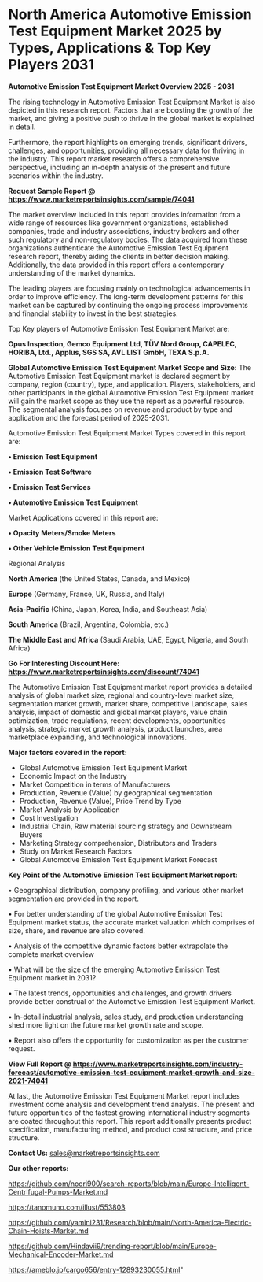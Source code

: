 # North America Automotive Emission Test Equipment Market 2025 by Types, Applications & Top Key Players 2031

<Strong> Automotive Emission Test Equipment Market Overview 2025 - 2031</strong>

The rising technology in Automotive Emission Test Equipment Market is also depicted in this research report. Factors that are boosting the growth of the market, and giving a positive push to thrive in the global market is explained in detail.

Furthermore, the report highlights on emerging trends, significant drivers, challenges, and opportunities, providing all necessary data for thriving in the industry. This report market research offers a comprehensive perspective, including an in-depth analysis of the present and future scenarios within the industry.

<strong>Request Sample Report @ <a href=https://www.marketreportsinsights.com/sample/74041>https://www.marketreportsinsights.com/sample/74041</a></strong>

The market overview included in this report provides information from a wide range of resources like government organizations, established companies, trade and industry associations, industry brokers and other such regulatory and non-regulatory bodies. The data acquired from these organizations authenticate the Automotive Emission Test Equipment research report, thereby aiding the clients in better decision making. Additionally, the data provided in this report offers a contemporary understanding of the market dynamics.

The leading players are focusing mainly on technological advancements in order to improve efficiency. The long-term development patterns for this market can be captured by continuing the ongoing process improvements and financial stability to invest in the best strategies.

Top Key players of Automotive Emission Test Equipment Market are:

<strong>Opus Inspection, Gemco Equipment Ltd, TÜV Nord Group, CAPELEC, HORIBA, Ltd., Applus, SGS SA, AVL LIST GmbH, TEXA S.p.A.</strong>

<strong><b>Global Automotive Emission Test Equipment Market Scope and Size:</b></strong>
The Automotive Emission Test Equipment market is declared segment by company, region (country), type, and application. Players, stakeholders, and other participants in the global Automotive Emission Test Equipment market will gain the market scope as they use the report as a powerful resource. The segmental analysis focuses on revenue and product by type and application and the forecast period of 2025-2031.

Automotive Emission Test Equipment Market Types covered in this report are:

<strong>• Emission Test Equipment

• Emission Test Software

• Emission Test Services

• Automotive Emission Test Equipment</strong>

Market Applications covered in this report are:

<strong>• Opacity Meters/Smoke Meters

• Other Vehicle Emission Test Equipment</strong> 

Regional Analysis

<strong>North America</strong> (the United States, Canada, and Mexico)

<strong>Europe</strong> (Germany, France, UK, Russia, and Italy)

<strong>Asia-Pacific</strong> (China, Japan, Korea, India, and Southeast Asia)

<strong>South America</strong> (Brazil, Argentina, Colombia, etc.)

<strong>The Middle East and Africa</strong> (Saudi Arabia, UAE, Egypt, Nigeria, and South Africa)

<strong>Go For Interesting Discount Here: <a href=https://www.marketreportsinsights.com/discount/74041>https://www.marketreportsinsights.com/discount/74041</a></strong>

The Automotive Emission Test Equipment market report provides a detailed analysis of global market size, regional and country-level market size, segmentation market growth, market share, competitive Landscape, sales analysis, impact of domestic and global market players, value chain optimization, trade regulations, recent developments, opportunities analysis, strategic market growth analysis, product launches, area marketplace expanding, and technological innovations.

<strong><b>Major factors covered in the report:</b></strong>
<ul>
  <li>Global Automotive Emission Test Equipment Market </li>
  <li>Economic Impact on the Industry</li>
  <li>Market Competition in terms of Manufacturers</li>
  <li>Production, Revenue (Value) by geographical segmentation</li>
  <li>Production, Revenue (Value), Price Trend by Type</li>
  <li>Market Analysis by Application</li>
  <li>Cost Investigation</li>
  <li>Industrial Chain, Raw material sourcing strategy and Downstream Buyers</li>
  <li>Marketing Strategy comprehension, Distributors and Traders</li>
  <li>Study on Market Research Factors</li>
  <li>Global Automotive Emission Test Equipment Market Forecast</li>
</ul>

<strong><b>Key Point of the Automotive Emission Test Equipment Market report:</b></strong>

• Geographical distribution, company profiling, and various other market segmentation are provided in the report.

• For better understanding of the global Automotive Emission Test Equipment market status, the accurate market valuation which comprises of size, share, and revenue are also covered.

• Analysis of the competitive dynamic factors better extrapolate the complete market overview

• What will be the size of the emerging Automotive Emission Test Equipment market in 2031?

• The latest trends, opportunities and challenges, and growth drivers provide better construal of the Automotive Emission Test Equipment Market.

• In-detail industrial analysis, sales study, and production understanding shed more light on the future market growth rate and scope.

• Report also offers the opportunity for customization as per the customer request.

<strong><b>View Full Report @ <a href=https://www.marketreportsinsights.com/industry-forecast/automotive-emission-test-equipment-market-growth-and-size-2021-74041>https://www.marketreportsinsights.com/industry-forecast/automotive-emission-test-equipment-market-growth-and-size-2021-74041</a></b></strong>


At last, the Automotive Emission Test Equipment Market report includes investment come analysis and development trend analysis. The present and future opportunities of the fastest growing international industry segments are coated throughout this report. This report additionally presents product specification, manufacturing method, and product cost structure, and price structure.

<strong>Contact Us:</strong>
sales@marketreportsinsights.com

<strong>Our other reports:</strong>

<a href=https://github.com/noori900/search-reports/blob/main/Europe-Intelligent-Centrifugal-Pumps-Market.md>https://github.com/noori900/search-reports/blob/main/Europe-Intelligent-Centrifugal-Pumps-Market.md</a>

<a href=https://tanomuno.com/illust/553803>https://tanomuno.com/illust/553803</a>

<a href=https://github.com/yamini231/Research/blob/main/North-America-Electric-Chain-Hoists-Market.md>https://github.com/yamini231/Research/blob/main/North-America-Electric-Chain-Hoists-Market.md</a>

<a href=https://github.com/Hindavii9/trending-report/blob/main/Europe-Mechanical-Encoder-Market.md>https://github.com/Hindavii9/trending-report/blob/main/Europe-Mechanical-Encoder-Market.md</a>

<a href=https://ameblo.jp/cargo656/entry-12893230055.html>https://ameblo.jp/cargo656/entry-12893230055.html</a>"
